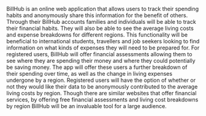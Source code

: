 BillHub is an online web application that allows users to track their spending habits and anonymously share this information for the benefit of others. Through their BillHub accounts families and individuals will be able to track their financial habits. They will also be able to see the average living costs and expense breakdowns for different regions. This functionality will be beneficial to international students, travellers and job seekers looking to find information on what kinds of expenses they will need to be prepared for.  For registered users, BillHub will offer financial assessments allowing them to see where they are spending their money and where they could potentially be saving money. The app will offer these users a further breakdown of their spending over time, as well as the change in living expenses undergone by a region. Registered users will have the option of whether or not they would like their data to be anonymously contributed to the average living costs by region. Though there are similar websites that offer financial services, by offering free financial assessments and living cost breakdowns by region BillHub will be an invaluable tool for a large audience.   
